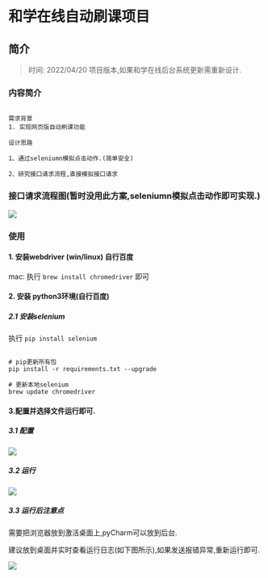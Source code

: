 # 和学在线自动刷课项目

## 简介

> 时间: 2022/04/20 项目版本,如果和学在线后台系统更新需重新设计.

### 内容简介

```

需求背景
1. 实现网页版自动刷课功能

设计思路

1、通过seleniumn模拟点击动作.(简单安全)

2、研究接口请求流程,直接模拟接口请求

```

### 接口请求流程图(暂时没用此方案,seleniumn模拟点击动作即可实现.)

![](https://tva1.sinaimg.cn/large/e6c9d24ely1h1fzozyl57j21ct0u0dkq.jpg)

### 使用

#### 1. 安装webdriver (win/linux) 自行百度

mac: 执行 `brew install chromedriver` 即可

#### 2. 安装 python3环境(自行百度)

##### 2.1 安装selenium

执行 `pip install selenium`

```shell

# pip更新所有包
pip install -r requirements.txt --upgrade

# 更新本地selenium
brew update chromedriver

```

#### 3.配置并选择文件运行即可.

##### 3.1 配置

![](https://tva1.sinaimg.cn/large/e6c9d24ely1h1gcbsd0xyj21210u041x.jpg)

##### 3.2 运行

![](https://tva1.sinaimg.cn/large/e6c9d24ely1h1gc4gbbjuj20u01nnadb.jpg)

##### 3.3 运行后注意点

需要把浏览器放到激活桌面上,pyCharm可以放到后台.

建议放到桌面并实时查看运行日志(如下图所示),如果发送报错异常,重新运行即可.

![](https://tva1.sinaimg.cn/large/e6c9d24ely1h1kkhejutwj21d40u0n1z.jpg)



